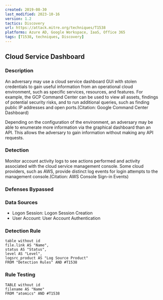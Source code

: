 ```yaml
---
created: 2019-08-30
last_modified: 2023-10-16
version: 1.2
tactics: Discovery
url: https://attack.mitre.org/techniques/T1538
platforms: Azure AD, Google Workspace, IaaS, Office 365
tags: [T1538, techniques, Discovery]
---
```


## Cloud Service Dashboard

### Description

An adversary may use a cloud service dashboard GUI with stolen credentials to gain useful information from an operational cloud environment, such as specific services, resources, and features. For example, the GCP Command Center can be used to view all assets, findings of potential security risks, and to run additional queries, such as finding public IP addresses and open ports.(Citation: Google Command Center Dashboard)

Depending on the configuration of the environment, an adversary may be able to enumerate more information via the graphical dashboard than an API. This allows the adversary to gain information without making any API requests.

### Detection

Monitor account activity logs to see actions performed and activity associated with the cloud service management console. Some cloud providers, such as AWS, provide distinct log events for login attempts to the management console.(Citation: AWS Console Sign-in Events)

### Defenses Bypassed



### Data Sources

  - Logon Session: Logon Session Creation
  -  User Account: User Account Authentication
### Detection Rule

```dataview
table without id
file.link AS "Name",
status AS "Status",
level AS "Level",
logsrc_product AS "Log Source Product"
FROM "Detection Rules" AND #T1538
```

### Rule Testing

```dataview
TABLE without id
filename AS "Name"
FROM "atomics" AND #T1538
```
